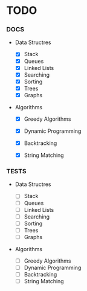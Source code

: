 # TODO

### DOCS

- Data Structres
 
    - [x] Stack
    - [x] Queues
    - [x] Linked Lists
    - [x] Searching 
    - [x] Sorting
    - [x] Trees
    - [x] Graphs

- Algorithms
    - [x] Greedy Algorithms 
    - [x] Dynamic Programming
    - [x] Backtracking
    - [x] String Matching


### TESTS

- Data Structres
 
    - [ ] Stack
    - [ ] Queues
    - [ ] Linked Lists
    - [ ] Searching 
    - [ ] Sorting
    - [ ] Trees
    - [ ] Graphs

- Algorithms
    - [ ] Greedy Algorithms 
    - [ ] Dynamic Programming
    - [ ] Backtracking
    - [ ] String Matching
